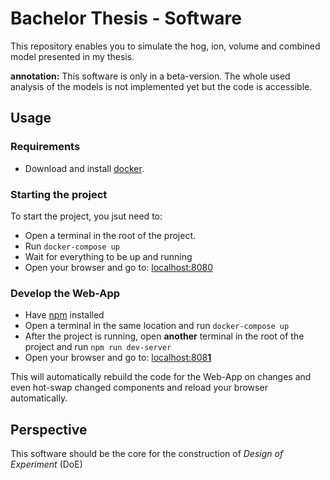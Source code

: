 # Bachelor Thesis - Software
This repository enables you to simulate the hog, ion, volume and combined model presented in my thesis.

**annotation:** This software is only in a beta-version. The whole used analysis of the models is not implemented yet
but the code is accessible.

## Usage

### Requirements
- Download and install [docker](https://hub.docker.com/search/?type=edition&offering=community).

### Starting the project
To start the project, you jsut need to:
- Open a terminal in the root of the project.
- Run `docker-compose up`
- Wait for everything to be up and running
- Open your browser and go to: [localhost:8080](http://localhost:8080/)

### Develop the Web-App
- Have [npm](https://www.npmjs.com/get-npm) installed
- Open a terminal in the same location and run `docker-compose up`
- After the project is running, open **another** terminal in the root of the project and run `npm run dev-server`
- Open your browser and go to: [localhost:808**1**](http://localhost:8081/)

This will automatically rebuild the code for the Web-App on changes and even hot-swap changed components and reload your browser automatically.

## Perspective
This software should be the core for the construction of *Design of Experiment* (DoE)

